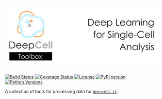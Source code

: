 # ![DeepCell Toolbox Banner](https://raw.githubusercontent.com/vanvalenlab/deepcell-toolbox/master/docs/images/DeepCell_toolbox_Banner.png)

[![Build Status](https://travis-ci.com/vanvalenlab/deepcell-toolbox.svg?branch=master)](https://travis-ci.com/vanvalenlab/deepcell-toolbox)
[![Coverage Status](https://coveralls.io/repos/github/vanvalenlab/deepcell-toolbox/badge.svg?branch=master)](https://coveralls.io/github/vanvalenlab/deepcell-toolbox?branch=master)
[![License](https://img.shields.io/badge/License-Apache%202.0-blue.svg)](/LICENSE)
[![PyPI version](https://badge.fury.io/py/Deepcell-Toolbox.svg)](https://badge.fury.io/py/deepcell-toolbox)
[![Python Versions](https://img.shields.io/pypi/pyversions/deepcell_toolbox.svg)](https://pypi.org/project/deepcell_toolbox/)

A collection of tools for processing data for [`deepcell-tf`](https://github.com/vanvalenlab/deepcell-tf).
